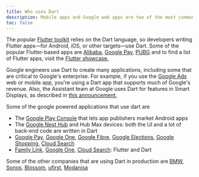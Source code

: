 ```yaml
---
title: Who uses Dart
description: Mobile apps and Google web apps are two of the most common uses for the Dart language.
toc: false
---
```


The popular [Flutter toolkit][Flutter] relies on the Dart language,
so developers writing Flutter apps—for Android, iOS, or other targets—use Dart.
Some of the popular Flutter-based apps are [Alibaba][], [Google Pay][], [PUBG][]
and to find a list of Flutter apps, visit the [Flutter showcase.][showcase]

[Flutter]: {{site.flutter}}
[showcase]: {{site.flutter}}/showcase
[Alibaba]: https://play.google.com/store/apps/details?id=com.alibaba.intl.android.apps.poseidon
[BMW]: https://www.press.bmwgroup.com/global
[PUBG]: https://play.google.com/store/apps/details?id=com.pubg.newstate

Google engineers use Dart to create many applications, 
including some that are critical to Google's enterprise.
For example, if you use the [Google Ads][] web or mobile app, 
you're using a Dart app that supports much of Google's revenue.
Also, the Assistant team at Google uses Dart for features in Smart Displays, 
as described in [this announcement.][flutter-io19]

[Google Ads]: https://ads.google.com/getstarted
[flutter-io19]: https://developers.googleblog.com/2019/05/Flutter-io19.html

Some of the google powered applications that use dart are
- The [Google Play Console] that lets app publishers market Android apps
- The [Google Nest Hub] and Hub Max devices: both the UI and a lot of back-end code are written in Dart
- [Google Pay][], [Google One][], [Google Fibre][], [Google Elections][], [Google Shopping][], [Cloud Search][]
- [Family Link][], [Google One][], [Cloud Search][]: Flutter and Dart

[Google Play Console]: https://android-developers.googleblog.com/2020/06/introducing-new-google-play-console-beta.html
[Google Nest Hub]: https://store.google.com/us/product/nest_hub_2nd_gen?hl=en-US
[Google Pay]: https://pay.google.com/intl/en_in/about
[Family Link]: https://families.google/familylink
[Google One]: https://one.google.com/about
[Google Fibre]: https://fiber.google.com
[Google Elections]: https://elections.google
[Google Shopping]: https://shopping.google.com
[Cloud Search]: https://workspace.google.com/intl/en_in/products/cloud-search

Some of the other companies that are using Dart in production are
[BMW][], [Sonos][], [Blossom][], [ufirst][], [Modanisa][]


[Sonos]: https://www.sonos.com/en-in/home
[Blossom]: https://blossom.co
[ufirst]: https://ufirst.com/en
[Modanisa]: https://www.modanisa.com/en
